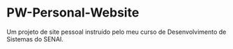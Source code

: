 # PW-Personal-Website
Um projeto de site pessoal instruído pelo meu curso de Desenvolvimento de Sistemas do SENAI.
